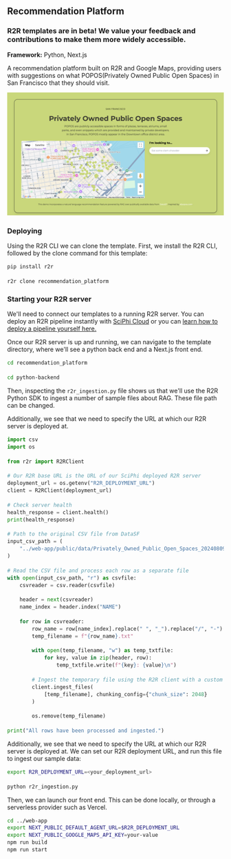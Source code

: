 ## Recommendation Platform

### R2R templates are in beta! We value your feedback and contributions to make them more widely accessible.

**Framework:** Python, Next.js

A recommendation platform built on R2R and Google Maps, providing users with suggestions on what POPOS(Privately Owned Public Open Spaces) in San Francisco that they should visit.

<!-- ### [Preview a live demo of this template:](https://recommendation-g4bq828nm-my-team-88dd52c0.vercel.app/) -->
<img src="recommendation_platform.png" alt="Recommendation Platform Image">
<!-- <a href="https://recommendation-g4bq828nm-my-team-88dd52c0.vercel.app/" target="_blank">
  <img src="recommendation_platform.png" alt="Recommendation Platform Image">
</a> -->

### Deploying
Using the R2R CLI we can clone the template. First, we install the R2R CLI, followed by the clone command for this template:
```bash
pip install r2r

r2r clone recommendation_platform
```

### Starting your R2R server
We'll need to connect our templates to a running R2R server. You can deploy an R2R pipeline instantly with [SciPhi Cloud](https://app.sciphi.ai/) or you can [learn how to deploy a pipeline yourself here.](https://r2r-docs.sciphi.ai/documentation/installation)

Once our R2R server is up and running, we can navigate to the template directory, where we'll see a python back end and a Next.js front end.

```bash
cd recommendation_platform

cd python-backend
```

Then, inspecting the `r2r_ingestion.py` file shows us that we'll use the R2R Python SDK to ingest a number of sample files about RAG. These file path can be changed.

Additionally, we see that we need to specify the URL at which our R2R server is deployed at.

```python
import csv
import os

from r2r import R2RClient

# Our R2R base URL is the URL of our SciPhi deployed R2R server
deployment_url = os.getenv("R2R_DEPLOYMENT_URL")
client = R2RClient(deployment_url)

# Check server health
health_response = client.health()
print(health_response)

# Path to the original CSV file from DataSF
input_csv_path = (
    "../web-app/public/data/Privately_Owned_Public_Open_Spaces_20240809.csv"
)

# Read the CSV file and process each row as a separate file
with open(input_csv_path, "r") as csvfile:
    csvreader = csv.reader(csvfile)

    header = next(csvreader)
    name_index = header.index("NAME")

    for row in csvreader:
        row_name = row[name_index].replace(" ", "_").replace("/", "-")
        temp_filename = f"{row_name}.txt"

        with open(temp_filename, "w") as temp_txtfile:
            for key, value in zip(header, row):
                temp_txtfile.write(f"{key}: {value}\n")

        # Ingest the temporary file using the R2R client with a custom chunk size
        client.ingest_files(
            [temp_filename], chunking_config={"chunk_size": 2048}
        )

        os.remove(temp_filename)

print("All rows have been processed and ingested.")
```

Additionally, we see that we need to specify the URL at which our R2R server is deployed at.
We can set our R2R deployment URL, and run this file to ingest our sample data:
```bash
export R2R_DEPLOYMENT_URL=<your_deployment_url>

python r2r_ingestion.py
```

Then, we can launch our front end. This can be done locally, or through a serverless provider such as Vercel.

```bash
cd ../web-app
export NEXT_PUBLIC_DEFAULT_AGENT_URL=$R2R_DEPLOYMENT_URL
export NEXT_PUBLIC_GOOGLE_MAPS_API_KEY=your-value
npm run build
npm run start
```
